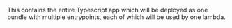 This contains the entire Typescript app which will be deployed as one bundle with multiple entrypoints, each of which will be used by one lambda.